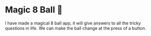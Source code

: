 
# Magic 8 Ball 🎱


I have made a magical 8 ball app, it will give answers to all the tricky questions in life. We can make the ball change at the press of a button. 

